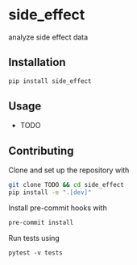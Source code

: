 # side_effect

analyze side effect data

## Installation

```bash
pip install side_effect
```

## Usage

- TODO

## Contributing

Clone and set up the repository with

```bash
git clone TODO && cd side_effect
pip install -e ".[dev]"
```

Install pre-commit hooks with

```bash
pre-commit install
```

Run tests using

```
pytest -v tests
```


